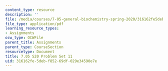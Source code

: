 ```yaml
---
content_type: resource
description: ''
file: /media/courses/7-05-general-biochemistry-spring-2020/316162fe5debf85269df029e34590e7e_MIT7_05S20_Pset11.pdf
file_type: application/pdf
learning_resource_types:
- Assignments
ocw_type: OCWFile
parent_title: Assignments
parent_type: CourseSection
resourcetype: Document
title: 7.05 S20 Problem Set 11
uid: 316162fe-5deb-f852-69df-029e34590e7e
---
```

